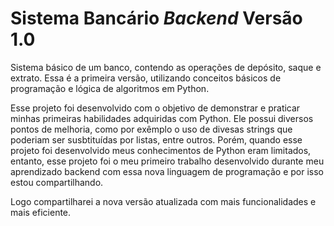 # Sistema Bancário *Backend* Versão 1.0
 Sistema básico de um banco, contendo as operações de depósito, saque e extrato. Essa é a primeira versão, utilizando conceitos básicos de programação e lógica de algoritmos em Python. 

 Esse projeto foi desenvolvido com o objetivo de demonstrar e praticar minhas primeiras habilidades adquiridas com Python.
 Ele possui diversos pontos de melhoria, como por exêmplo o uso de divesas strings que poderiam ser susbtituídas por listas, entre outros. Porém, quando esse projeto foi desenvolvido meus conhecimentos de Python eram limitados, entanto, esse projeto foi o meu primeiro trabalho desenvolvido durante meu aprendizado backend com essa nova linguagem de programação e por isso estou compartilhando.


 Logo compartilharei a nova versão atualizada com mais funcionalidades e mais eficiente.
